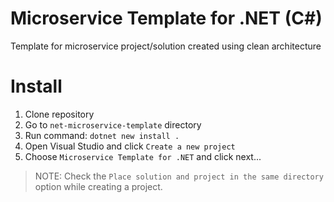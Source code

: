 # Microservice Template for .NET (C#)
Template for microservice project/solution created using clean architecture

# Install
1) Clone repository
2) Go to `net-microservice-template` directory
3) Run command: `dotnet new install .`
4) Open Visual Studio and click `Create a new project`
5) Choose `Microservice Template for .NET` and click next...

> NOTE: Check the `Place solution and project in the same directory` option while creating a project.
